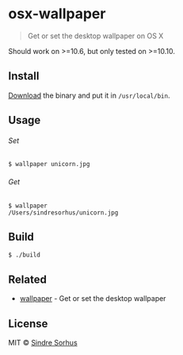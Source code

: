 # osx-wallpaper

> Get or set the desktop wallpaper on OS X

Should work on >=10.6, but only tested on >=10.10.


## Install

[Download](https://github.com/sindresorhus/osx-wallpaper/releases/latest) the binary and put it in `/usr/local/bin`.


## Usage

###### Set

```
$ wallpaper unicorn.jpg
```

###### Get

```
$ wallpaper
/Users/sindresorhus/unicorn.jpg
```


## Build

```
$ ./build
```


## Related

- [wallpaper](https://github.com/sindresorhus/wallpaper) - Get or set the desktop wallpaper


## License

MIT © [Sindre Sorhus](http://sindresorhus.com)
